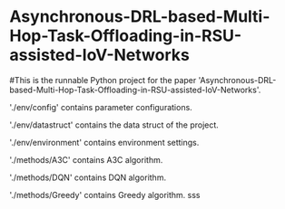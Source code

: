 # Asynchronous-DRL-based-Multi-Hop-Task-Offloading-in-RSU-assisted-IoV-Networks
#This is the runnable Python project for the paper 'Asynchronous-DRL-based-Multi-Hop-Task-Offloading-in-RSU-assisted-IoV-Networks'.

'./env/config' contains parameter configurations.

'./env/datastruct' contains the data struct of the project.

'./env/environment' contains environment settings.

'./methods/A3C' contains A3C algorithm.

'./methods/DQN' contains DQN algorithm.

'./methods/Greedy' contains Greedy algorithm.
sss




